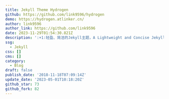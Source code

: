 ```yaml
---
title: Jekyll Theme Hydrogen
github: https://github.com/link9596/hydrogen
demo: https://hydrogen.atlinker.cn/
author: link9596
author_link: https://github.com/link9596
date: 2023-11-29T01:54:30.821Z
description: ':+1:轻盈、简洁的Jekyll主题，A Lightweight and Concise Jekyll theme For You.'
ssg:
  - Jekyll
css: []
cms: []
category:
  - Blog
draft: false
publish_date: '2018-11-18T07:09:14Z'
update_date: '2023-05-01T10:18:20Z'
github_star: 73
github_fork: 82
---
```

